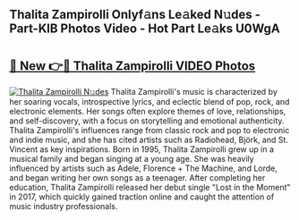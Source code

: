 ## Thalita Zampirolli Onlyf𝚊ns Le𝚊ked N𝚞des - Part-KlB Photos Video - Hot Part Le𝚊ks U0WgA

# <h2><a href="http://ab75138.deff.icu/?id=Thalita+Zampirolli">🔗 New 👉🔴 Thalita Zampirolli VIDEO Photos</a></h2>

[![Thalita Zampirolli N𝚞des](https://i.imgur.com/rIISA9y.gif)](http://ab75138.deff.icu/?id=Thalita+Zampirolli)
Thalita Zampirolli's music is characterized by her soaring vocals, introspective lyrics, and eclectic blend of pop, rock, and electronic elements. Her songs often explore themes of love, relationships, and self-discovery, with a focus on storytelling and emotional authenticity. Thalita Zampirolli's influences range from classic rock and pop to electronic and indie music, and she has cited artists such as Radiohead, Björk, and St. Vincent as key inspirations. Born in 1995, Thalita Zampirolli grew up in a musical family and began singing at a young age. She was heavily influenced by artists such as Adele, Florence + The Machine, and Lorde, and began writing her own songs as a teenager. After completing her education, Thalita Zampirolli released her debut single "Lost in the Moment" in 2017, which quickly gained traction online and caught the attention of music industry professionals.
